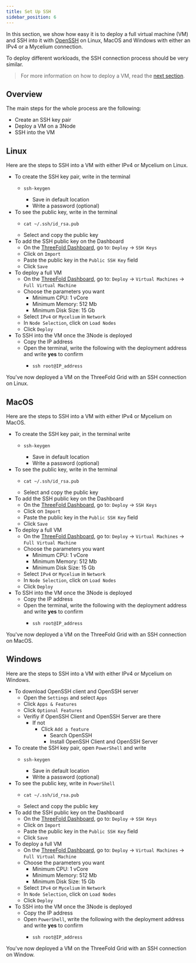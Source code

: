 ```yaml
---
title: Set Up SSH
sidebar_position: 6
---
```


In this section, we show how easy it is to deploy a full virtual machine (VM) and SSH into it with [OpenSSH](https://www.openssh.com/) on Linux, MacOS and Windows with either an IPv4 or a Mycelium connection. 

To deploy different workloads, the SSH connection process should be very similar.

> For more information on how to deploy a VM, read the [next section](deploy-a-vm).

## Overview

The main steps for the whole process are the following:

* Create an SSH key pair
* Deploy a VM on a 3Node
* SSH into the VM

## Linux

Here are the steps to SSH into a VM with either IPv4 or Mycelium on Linux.

* To create the SSH key pair, write in the terminal 
  * ```
    ssh-keygen
    ```
    * Save in default location
    * Write a password (optional)
* To see the public key, write in the terminal
  * ```
    cat ~/.ssh/id_rsa.pub
    ```
  * Select and copy the public key
* To add the SSH public key on the Dashboard
  * On the [ThreeFold Dashboard](https://dashboard.grid.tf/), go to: `Deploy` -> `SSH Keys`
  * Click on `Import`
  * Paste the public key in the `Public SSH Key` field
  * Click `Save`
* To deploy a full VM
  * On the [ThreeFold Dashboard](https://dashboard.grid.tf/), go to: `Deploy` -> `Virtual Machines` -> `Full Virtual Machine`
  * Choose the parameters you want
    * Minimum CPU: 1 vCore
    * Minimum Memory: 512 Mb
    * Minimum Disk Size: 15 Gb
  * Select `IPv4` or `Mycelium` in `Network`
  * In `Node Selection`, click on `Load Nodes`
  * Click `Deploy`
* To SSH into the VM once the 3Node is deployed
  * Copy the IP address
  * Open the terminal, write the following with the deployment address and write **yes** to confirm
    * ```
      ssh root@IP_address
      ```

You've now deployed a VM on the ThreeFold Grid with an SSH connection on Linux.

## MacOS

Here are the steps to SSH into a VM with either IPv4 or Mycelium on MacOS.

* To create the SSH key pair, in the terminal write
    * ```
      ssh-keygen
      ```
      * Save in default location
      * Write a password (optional)
* To see the public key, write in the terminal
    * ```
      cat ~/.ssh/id_rsa.pub
      ```
    * Select and copy the public key
* To add the SSH public key on the Dashboard
  * On the [ThreeFold Dashboard](https://dashboard.grid.tf/), go to: `Deploy` -> `SSH Keys`
  * Click on `Import`
  * Paste the public key in the `Public SSH Key` field
  * Click `Save`
* To deploy a full VM
  * On the [ThreeFold Dashboard](https://dashboard.grid.tf/), go to: `Deploy` -> `Virtual Machines` -> `Full Virtual Machine`
  * Choose the parameters you want
    * Minimum CPU: 1 vCore
    * Minimum Memory: 512 Mb
    * Minimum Disk Size: 15 Gb
  * Select `IPv4` or `Mycelium` in `Network`
  * In `Node Selection`, click on `Load Nodes`
  * Click `Deploy`
* To SSH into the VM once the 3Node is deployed
  * Copy the IP address
  * Open the terminal, write the following with the deployment address and write **yes** to confirm
    * ```
      ssh root@IP_address
      ```

You've now deployed a VM on the ThreeFold Grid with an SSH connection on MacOS.

## Windows

Here are the steps to SSH into a VM with either IPv4 or Mycelium on Windows.

* To download OpenSSH client and OpenSSH server
  * Open the `Settings` and select `Apps`
  * Click `Apps & Features`
  * Click `Optional Features`
  * Verifiy if OpenSSH Client and OpenSSH Server are there
    * If not
      * Click `Add a feature`
        * Search OpenSSH
        * Install OpenSSH Client and OpenSSH Server
* To create the SSH key pair, open `PowerShell` and write
  * ```
    ssh-keygen
    ```
    * Save in default location
    * Write a password (optional)
* To see the public key, write in `PowerShell`
  * ```
    cat ~/.ssh/id_rsa.pub
    ```
  * Select and copy the public key
* To add the SSH public key on the Dashboard
  * On the [ThreeFold Dashboard](https://dashboard.grid.tf/), go to: `Deploy` -> `SSH Keys`
  * Click on `Import`
  * Paste the public key in the `Public SSH Key` field
  * Click `Save`
* To deploy a full VM
  * On the [ThreeFold Dashboard](https://dashboard.grid.tf/), go to: `Deploy` -> `Virtual Machines` -> `Full Virtual Machine`
  * Choose the parameters you want
    * Minimum CPU: 1 vCore
    * Minimum Memory: 512 Mb
    * Minimum Disk Size: 15 Gb
  * Select `IPv4` or `Mycelium` in `Network`
  * In `Node Selection`, click on `Load Nodes`
  * Click `Deploy`
* To SSH into the VM once the 3Node is deployed
  * Copy the IP address
  * Open `PowerShell`, write the following with the deployment address and write **yes** to confirm
    * ```
      ssh root@IP_address
      ```

You've now deployed a VM on the ThreeFold Grid with an SSH connection on Window.